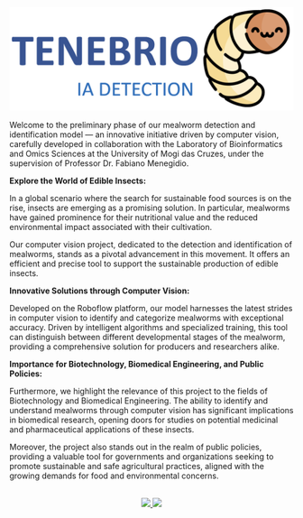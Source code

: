 <p align="center">
<img src="/misc/logo.png" alt="Tenebrio IA" class="center";"/>

</p>

Welcome to the preliminary phase of our mealworm detection and identification model — an innovative initiative driven by computer vision, carefully developed in collaboration with the Laboratory of Bioinformatics and Omics Sciences at the University of Mogi das Cruzes, under the supervision of Professor Dr. Fabiano Menegidio.

**Explore the World of Edible Insects:**

In a global scenario where the search for sustainable food sources is on the rise, insects are emerging as a promising solution. In particular, mealworms have gained prominence for their nutritional value and the reduced environmental impact associated with their cultivation.

Our computer vision project, dedicated to the detection and identification of mealworms, stands as a pivotal advancement in this movement. It offers an efficient and precise tool to support the sustainable production of edible insects.

**Innovative Solutions through Computer Vision:**

Developed on the Roboflow platform, our model harnesses the latest strides in computer vision to identify and categorize mealworms with exceptional accuracy. Driven by intelligent algorithms and specialized training, this tool can distinguish between different developmental stages of the mealworm, providing a comprehensive solution for producers and researchers alike.

**Importance for Biotechnology, Biomedical Engineering, and Public Policies:**

Furthermore, we highlight the relevance of this project to the fields of Biotechnology and Biomedical Engineering. The ability to identify and understand mealworms through computer vision has significant implications in biomedical research, opening doors for studies on potential medicinal and pharmaceutical applications of these insects.

Moreover, the project also stands out in the realm of public policies, providing a valuable tool for governments and organizations seeking to promote sustainable and safe agricultural practices, aligned with the growing demands for food and environmental concerns.
</br></br>
<p align="center">

<a href="https://universe.roboflow.com/insectia-detect-vn18h/tenebrio-ia-detect/model/">
    <img src="https://app.roboflow.com/images/try-model-badge.svg"></img>
</a>

<a href="https://universe.roboflow.com/insectia-detect-vn18h/tenebrio-ia-detect">
    <img src="https://app.roboflow.com/images/download-dataset-badge.svg"></img>
</a>

</p>
